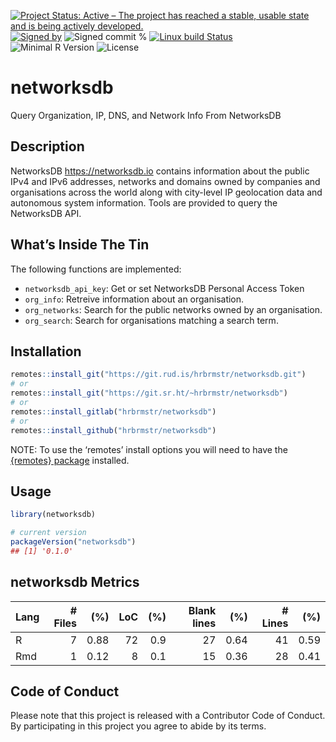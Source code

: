 
[![Project Status: Active – The project has reached a stable, usable
state and is being actively
developed.](https://www.repostatus.org/badges/latest/active.svg)](https://www.repostatus.org/#active)
[![Signed
by](https://img.shields.io/badge/Keybase-Verified-brightgreen.svg)](https://keybase.io/hrbrmstr)
![Signed commit
%](https://img.shields.io/badge/Signed_Commits-100%25-lightgrey.svg)
[![Linux build
Status](https://travis-ci.org/hrbrmstr/networksdb.svg?branch=master)](https://travis-ci.org/hrbrmstr/networksdb)  
![Minimal R
Version](https://img.shields.io/badge/R%3E%3D-3.2.0-blue.svg)
![License](https://img.shields.io/badge/License-MIT-blue.svg)

# networksdb

Query Organization, IP, DNS, and Network Info From NetworksDB

## Description

NetworksDB <https://networksdb.io> contains information about the public
IPv4 and IPv6 addresses, networks and domains owned by companies and
organisations across the world along with city-level IP geolocation data
and autonomous system information. Tools are provided to query the
NetworksDB API.

## What’s Inside The Tin

The following functions are implemented:

  - `networksdb_api_key`: Get or set NetworksDB Personal Access Token
  - `org_info`: Retreive information about an organisation.
  - `org_networks`: Search for the public networks owned by an
    organisation.
  - `org_search`: Search for organisations matching a search term.

## Installation

``` r
remotes::install_git("https://git.rud.is/hrbrmstr/networksdb.git")
# or
remotes::install_git("https://git.sr.ht/~hrbrmstr/networksdb")
# or
remotes::install_gitlab("hrbrmstr/networksdb")
# or
remotes::install_github("hrbrmstr/networksdb")
```

NOTE: To use the ‘remotes’ install options you will need to have the
[{remotes} package](https://github.com/r-lib/remotes) installed.

## Usage

``` r
library(networksdb)

# current version
packageVersion("networksdb")
## [1] '0.1.0'
```

## networksdb Metrics

| Lang | \# Files |  (%) | LoC | (%) | Blank lines |  (%) | \# Lines |  (%) |
| :--- | -------: | ---: | --: | --: | ----------: | ---: | -------: | ---: |
| R    |        7 | 0.88 |  72 | 0.9 |          27 | 0.64 |       41 | 0.59 |
| Rmd  |        1 | 0.12 |   8 | 0.1 |          15 | 0.36 |       28 | 0.41 |

## Code of Conduct

Please note that this project is released with a Contributor Code of
Conduct. By participating in this project you agree to abide by its
terms.
